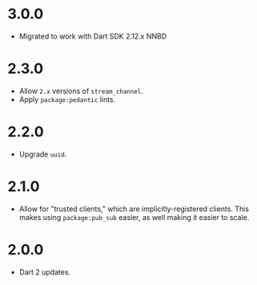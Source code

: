 # 3.0.0
* Migrated to work with Dart SDK 2.12.x NNBD

# 2.3.0
* Allow `2.x` versions of `stream_channel`.
* Apply `package:pedantic` lints.

# 2.2.0
* Upgrade `uuid`.

# 2.1.0
* Allow for "trusted clients," which are implicitly-registered clients.
This makes using `package:pub_sub` easier, as well making it easier to scale.

# 2.0.0
* Dart 2 updates.